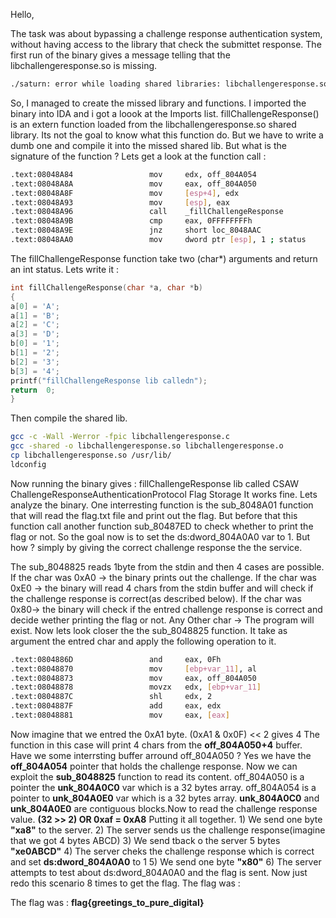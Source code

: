 Hello, 

The task was about bypassing a challenge response authentication system, without having access to the library that check the submittet response. The first run of the binary gives a message telling that the libchallengeresponse.so is missing.

<!--more-->

```bash
./saturn: error while loading shared libraries: libchallengeresponse.so: cannot open shared object file: No such file or directory
```

So, I managed to create the missed library and functions. I imported the binary into IDA and i got a loook at the Imports list. fillChallengeResponse() is an extern function loaded from the libchallengeresponse.so shared library. Its not the goal to know what this function do. But we have to write a dumb one and compile it into the missed shared lib. But what is the signature of the function ? Lets get a look at the function call :

```bash
.text:08048A84                 mov     edx, off_804A054
.text:08048A8A                 mov     eax, off_804A050
.text:08048A8F                 mov     [esp+4], edx
.text:08048A93                 mov     [esp], eax
.text:08048A96                 call    _fillChallengeResponse
.text:08048A9B                 cmp     eax, 0FFFFFFFFh
.text:08048A9E                 jnz     short loc_8048AAC
.text:08048AA0                 mov     dword ptr [esp], 1 ; status
```

The fillChallengeResponse function take two (char*) arguments and return an int status. Lets write it :

```c
int fillChallengeResponse(char *a, char *b)
{
a[0] = 'A';
a[1] = 'B';
a[2] = 'C';
a[3] = 'D';
b[0] = '1';
b[1] = '2';
b[2] = '3';
b[3] = '4';
printf("fillChallengeResponse lib calledn");
return  0;
}
```

Then compile the  shared lib.

```bash
gcc -c -Wall -Werror -fpic libchallengeresponse.c
gcc -shared -o libchallengeresponse.so libchallengeresponse.o
cp libchallengeresponse.so /usr/lib/
ldconfig
```

Now running the binary gives :
fillChallengeResponse lib called
CSAW ChallengeResponseAuthenticationProtocol Flag Storage
It works fine. Lets analyze the binary. One interresting function is the sub_8048A01 function that will read the flag.txt file and print out the flag. But before that this function call another function sub_80487ED to check whether to print the flag or not. So the goal now is to set the ds:dword_804A0A0 var to 1. But how ? simply by giving the correct challenge response the the service.

The sub_8048825 reads 1byte from the stdin and then 4 cases are possible. If the char was 0xA0 -> the binary prints out the challenge. If the char was 0xE0 -> the binary will read 4 chars from the stdin buffer and will check if the challenge response is correct(as described below). If the char was 0x80-> the binary will check if the entred challenge response is correct and decide wether printing the flag or not. Any Other char -> The program will exist. Now lets look closer the the sub_8048825 function. It take as argument the entred char and apply the following operation to it.

```bash
.text:0804886D                 and     eax, 0Fh
.text:08048870                 mov     [ebp+var_11], al
.text:08048873                 mov     eax, off_804A050
.text:08048878                 movzx   edx, [ebp+var_11]
.text:0804887C                 shl     edx, 2
.text:0804887F                 add     eax, edx
.text:08048881                 mov     eax, [eax]
```

Now imagine that we entred the 0xA1 byte. (0xA1 & 0x0F) << 2 gives 4 The function in this case will print 4 chars from the **off_804A050+4** buffer. Have we some interrsting buffer arround off_804A050 ? Yes we have the **off_804A054** pointer that holds the challenge response. Now we can exploit the **sub_8048825** function to read its content. off_804A050 is a pointer the **unk_804A0C0** var which is a 32 bytes array. off_804A054 is a pointer to **unk_804A0E0** var which is a 32 bytes array. **unk_804A0C0** and **unk_804A0E0** are contiguous blocks.Now to read the challenge response value. **(32 >> 2) OR 0xaf = 0xA8** Putting it all together. 1) We send one byte **"xa8"** to the server. 2) The server sends us the challenge response(imagine that we got 4 bytes ABCD) 3) We send tback o the server 5 bytes **"xe0ABCD"** 4) The server cheks the challenge response which is correct and set **ds:dword_804A0A0** to 1 5) We send one byte **"x80"** 6) The server attempts to test about ds:dword_804A0A0 and the flag is sent. Now just redo this scenario 8 times to get the flag. The flag was :

The flag was : **flag{greetings_to_pure_digital}**
